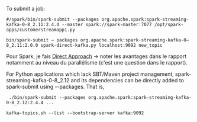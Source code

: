 To submit a job:
````
#/spark/bin/spark-submit --packages org.apache.spark:spark-streaming-kafka-0-8_2.11:2.4.4 --master spark://spark-master:7077 /opt/spark-apps/customerstreamapp1.py
````

````
bin/spark-submit — packages org.apache.spark:spark-streaming-kafka-0–8_2.11:2.0.0 spark-direct-kafka.py localhost:9092 new_topic
````



Pour Spark, je fais [Direct Approach](http://spark.apache.org/docs/latest/streaming-kafka-0-8-integration.html) -> noter les avantages dans le rapport notamment au niveau du parallélisme (c'est une question dans le rapport).

For Python applications which lack SBT/Maven project management, spark-streaming-kafka-0-8_2.12 and its dependencies can be directly added to spark-submit using --packages. That is,
````
 ./bin/spark-submit --packages org.apache.spark:spark-streaming-kafka-0-8_2.12:2.4.4 ...
 ````



 ````
kafka-topics.sh --list --bootstrap-server kafka:9092
````